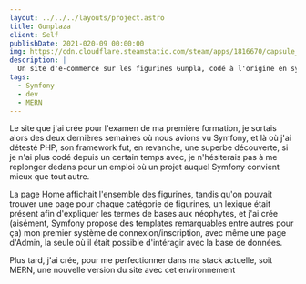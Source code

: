 ```yaml
---
layout: ../../../layouts/project.astro
title: Gunplaza
client: Self
publishDate: 2021-020-09 00:00:00
img: https://cdn.cloudflare.steamstatic.com/steam/apps/1816670/capsule_616x353.jpg?t=1665471663
description: |
  Un site d'e-commerce sur les figurines Gunpla, codé à l'origine en symfony, remake en MERN.
tags:
  - Symfony
  - dev
  - MERN
---
```


Le site que j'ai crée pour l'examen de ma première formation, je sortais alors des deux dernières semaines où nous avions vu Symfony, et là où j'ai détesté PHP, son framework fut, en revanche, une superbe découverte, si je n'ai plus codé depuis un certain temps avec, je n'hésiterais pas à me replonger dedans pour un emploi où un projet auquel Symfony convient mieux que tout autre.

La page Home affichait l'ensemble des figurines, tandis qu'on pouvait trouver une page pour chaque catégorie de figurines, un lexique était présent afin d'expliquer les termes de bases aux néophytes, et j'ai crée (aisément, Symfony propose des templates remarquables entre autres pour ça) mon premier système de connexion/inscription, avec même une page d'Admin, la seule où il était possible d'intéragir avec la base de données.

Plus tard, j'ai crée, pour me perfectionner dans ma stack actuelle, soit MERN,
une nouvelle version du site avec cet environnement
